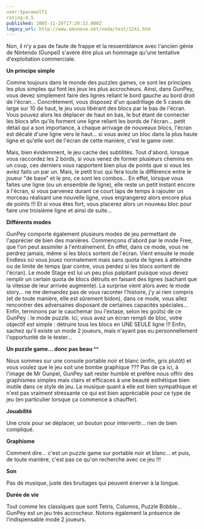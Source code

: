 ```yaml
---
user:Spacewolf1
rating:4.5
published: 2005-11-28T17:20:12.000Z
legacy_url: http://www.emunova.net/veda/test/1241.htm
---
```

Non, il n'y a pas de faute de frappe et la ressemblance avec l'ancien génie de Nintendo (Gunpeï) s'avère être plus un hommage qu'une tentative d'exploitation commerciale.  

  

**Un principe simple**  

Comme toujours dans le monde des puzzles games, ce sont les principes les plus simples qui font les jeux les plus accrocheurs. Ainsi, dans GunPey, vous devez simplement faire des lignes reliant le bord gauche au bord droit de l'écran... Concrètement, vous disposez d'un quadrillage de 5 cases de large sur 10 de haut, le jeu vous libérant des blocs par le bas de l'écran. Vous pouvez alors les déplacer de haut en bas, le but étant de connecter les blocs afin qu'ils forment une ligne reliant les bords de l'écran... petit détail qui a son importance, à chaque arrivage de nouveaux blocs, l'écran est décalé d'une ligne vers le haut... si vous aviez un bloc dans la plus haute ligne et qu'elle sort de l'écran de cette manière, c'est le game over.  

Mais, bien évidemment, le jeu cache des subtilités. Tout d'abord, lorsque vous raccordez les 2 bords, si vous venez de former plusieurs chemins en un coup, ces derniers vous rapportent bien plus de points que si vous les aviez faits un par un. Mais, le petit truc qui fera toute la différence entre le joueur "de base" et le pro, ce sont les combos... En effet, lorsque vous faites une ligne (ou un ensemble de ligne), elle reste un petit instant encore à l'écran, si vous parvenez durant ce court laps de temps à rajouter un morceau réalisant une nouvelle ligne, vous engrangerez alors encore plus de points !!! Et si vous êtes fort, vous placerez alors un nouveau bloc pour faire une troisième ligne et ainsi de suite...  

  

**Différents modes**  

GunPey comporte également plusieurs modes de jeu permettant de l'apprécier de bien des manières. Commençons d'abord par le mode Free, que l'on peut assimiler à l'entraînement. En effet, dans ce mode, vous ne perdrez jamais, même si les blocs sortent de l'écran. Vient ensuite le mode Endless où vous jouez normalement mais sans quota de lignes à atteindre ou de limite de temps (par contre, vous perdez si les blocs sortent de l'écran). Le mode Stage est lui un peu plus palpitant puisque vous devez remplir un certain quota de blocs détruits en faisant des lignes (sachant que la vitesse de leur arrivée augmente). La surprise vient alors avec le mode story... ne me demandez pas de vous raconter l'histoire, j'y ai rien compris (et de toute manière, elle est sûrement bidon), dans ce mode, vous allez rencontrer des adversaires disposant de certaines capacités spéciales... Enfin, terminons par le cauchemar (ou l'extase, selon les goûts) de ce GunPey : le mode puzzle. Ici, vous avez un écran rempli de bloc, votre objectif est simple : détruire tous les blocs en UNE SEULE ligne !!! Enfin, sachez qu'il existe un mode 2 joueurs, mais n'ayant pas eu personnellement l'opportunité de le tester...  

  

**Un puzzle game... donc pas beau ^^**  

Nous sommes sur une console portable noir et blanc (enfin, gris plutôt) et vous voulez que le jeu soit une bombe graphique ??? Pas de ça ici, à l'image de Mr Gunpeï, GunPey sait rester humble et préfère nous offrir des graphismes simples mais clairs et efficaces à une beauté esthétique bien inutile dans ce style de jeu. La musique quant à elle est bien sympathique et n'est pas vraiment stressante ce qui est bien appréciable pour ce type de jeu (en particulier lorsque ça commence à chauffer).  

  

  

**Jouabilité**  

Une croix pour se déplacer, un bouton pour intervertir... rien de bien compliqué.  

**Graphisme**  

Comment dire... c'est un puzzle game sur portable noir et blanc... et puis, de toute manière, c'est pas ce qu'on recherche avec ce jeu !!!  

**Son**  

Pas de musique, juste des bruitages qui peuvent énerver à la longue.  

**Durée de vie**  

Tout comme les classiques que sont Tetris, Columns, Puzzle Bobble... GunPey est un jeu très accrocheur. Notons également la présence de l'indispensable mode 2 joueurs.